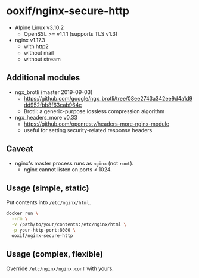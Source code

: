  # ooxif/nginx-secure-http

- Alpine Linux v3.10.2
    - OpenSSL >= v1.1.1 (supports TLS v1.3)
- nginx v1.17.3
    - with http2
    - without mail
    - without stream

## Additional modules

- ngx_brotli (master 2019-09-03)
    - https://github.com/google/ngx_brotli/tree/08ee2743a342ee9d4a1d9dd952fbb8f63cab964c
    - Brotli: a generic-purpose lossless compression algorithm
- ngx_headers_more v0.33
    - https://github.com/openresty/headers-more-nginx-module
    - useful for setting security-related response headers

## Caveat

- nginx's master process runs as `nginx` (not `root`).
    - nginx cannot listen on ports < 1024.

## Usage (simple, static)

Put contents into `/etc/nginx/html`.

```sh
docker run \
  --rm \
  -v /path/to/your/contents:/etc/nginx/html \
  -p your-http-port:8080 \
  ooxif/nginx-secure-http
```

## Usage (complex, flexible)

Override `/etc/nginx/nginx.conf` with yours.
